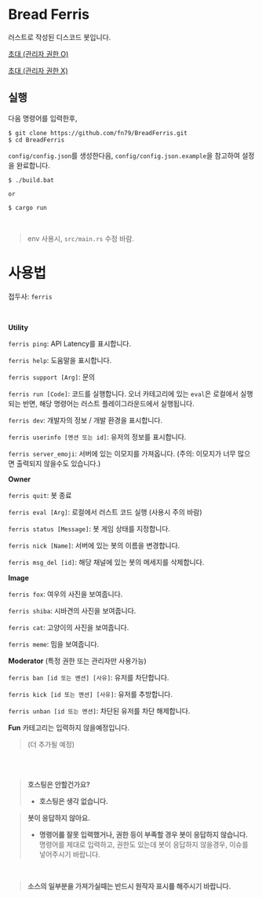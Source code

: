 # Bread Ferris

러스트로 작성된 디스코드 봇입니다.

[초대 (관리자 권한 O)](https://discord.com/api/oauth2/authorize?client_id=785702034388287518&permissions=8&scope=bot)

[초대 (관리자 권한 X)](https://discord.com/api/oauth2/authorize?client_id=785702034388287518&permissions=9&scope=bot)

## 실행

다음 명령어를 입력한후,

```shell
$ git clone https://github.com/fn79/BreadFerris.git
$ cd BreadFerris
```

`config/config.json`를 생성한다음, `config/config.json.example`을 참고하여 설정을 완료합니다.


```shell
$ ./build.bat

or

$ cargo run
```

<br>

> env 사용시, `src/main.rs` 수정 바람. 


# 사용법

접두사: `ferris`

<br>

**Utility**

`ferris ping`: API Latency를 표시합니다.

`ferris help`: 도움말을 표시합니다.

`ferris support [Arg]`: 문의

`ferris run [Code]`: 코드를 실행합니다. 오너 카테고리에 있는 `eval`은 로컬에서 실행되는 반면, 해당 명령어는 러스트 플레이그라운드에서 실행됩니다.

`ferris dev`: 개발자의 정보 / 개발 환경을 표시합니다.

`ferris userinfo [멘션 또는 id]`: 유저의 정보를 표시합니다.

`ferris server_emoji`: 서버에 있는 이모지를 가져옵니다. (주의: 이모지가 너무 많으면 출력되지 않을수도 있습니다.)

**Owner**

`ferris quit`: 봇 종료

`ferris eval [Arg]`: 로컬에서 러스트 코드 실행 (사용시 주의 바람)

`ferris status [Message]`: 봇 게임 상태를 지정합니다.

`ferris nick [Name]`: 서버에 있는 봇의 이름을 변경합니다.

`ferris msg_del [id]`: 해당 채널에 있는 봇의 메세지를 삭제합니다.

**Image**

`ferris fox`: 여우의 사진을 보여줍니다.

`ferris shiba`: 시바견의 사진을 보여줍니다.

`ferris cat`: 고양이의 사진을 보여줍니다.

`ferris meme`: 밈을 보여줍니다.

**Moderator** (특정 권한 또는 관리자만 사용가능)

`ferris ban [id 또는 멘션] [사유]`: 유저를 차단합니다.

`ferris kick [id 또는 멘션] [사유]`: 유저를 추방합니다.

`ferris unban [id 또는 멘션]`: 차단된 유저를 차단 해제합니다.

**Fun** 카테고리는 입력하지 않을예정입니다.

> (더 추가될 예정)

<br><br>

> **호스팅은 안할건가요?**
> 
> * **호스팅은 생각 없습니다.** 

 
> **봇이 응답하지 않아요.**
> 
> * **명령어를 잘못 입력했거나, 권한 등이 부족할 경우 봇이 응답하지 않습니다.**
> 명령어를 제대로 입력하고, 권한도 있는데 봇이 응답하지 않을경우, 이슈를 넣어주시기 바랍니다.

<br>

> **소스의 일부분을 가져가실때는 반드시 원작자 표시를 해주시기 바랍니다.**